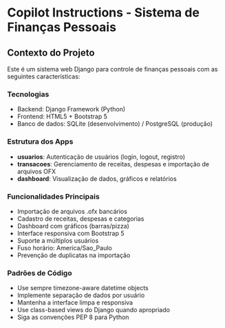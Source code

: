 # Copilot Instructions - Sistema de Finanças Pessoais

<!-- Use this file to provide workspace-specific custom instructions to Copilot. For more details, visit https://code.visualstudio.com/docs/copilot/copilot-customization#_use-a-githubcopilotinstructionsmd-file -->

## Contexto do Projeto
Este é um sistema web Django para controle de finanças pessoais com as seguintes características:

### Tecnologias
- Backend: Django Framework (Python)
- Frontend: HTML5 + Bootstrap 5
- Banco de dados: SQLite (desenvolvimento) / PostgreSQL (produção)

### Estrutura dos Apps
- **usuarios**: Autenticação de usuários (login, logout, registro)
- **transacoes**: Gerenciamento de receitas, despesas e importação de arquivos OFX
- **dashboard**: Visualização de dados, gráficos e relatórios

### Funcionalidades Principais
- Importação de arquivos .ofx bancários
- Cadastro de receitas, despesas e categorias
- Dashboard com gráficos (barras/pizza)
- Interface responsiva com Bootstrap 5
- Suporte a múltiplos usuários
- Fuso horário: America/Sao_Paulo
- Prevenção de duplicatas na importação

### Padrões de Código
- Use sempre timezone-aware datetime objects
- Implemente separação de dados por usuário
- Mantenha a interface limpa e responsiva
- Use class-based views do Django quando apropriado
- Siga as convenções PEP 8 para Python
